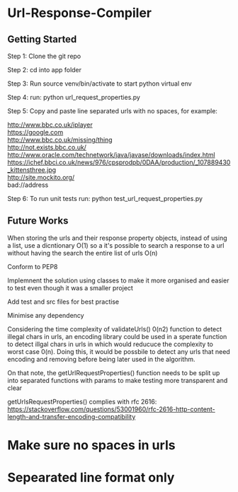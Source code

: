 # Url-Response-Compiler

<h2>Getting Started</h2>

Step 1: Clone the git repo<br /> 

Step 2: cd into app folder<br />

Step 3: Run source venv/bin/activate to start python virtual env<br />

Step 4: run: python url_request_properties.py<br />

Step 5:	Copy and paste line separated urls with no spaces, for example:<br />
	
http://www.bbc.co.uk/iplayer<br />
https://google.com<br />
http://www.bbc.co.uk/missing/thing<br />
http://not.exists.bbc.co.uk/<br />
http://www.oracle.com/technetwork/java/javase/downloads/index.html<br />
https://ichef.bbci.co.uk/news/976/cpsprodpb/0DAA/production/_107889430_kittensthree.jpg<br />
http://site.mockito.org/<br />
bad://address
	
Step 6: To run unit tests run: python test_url_request_properties.py


<h2>Future Works</h2>
When storing the urls and their response property objects, instead of using a list, use a dicntionary O(1) so a it's possible to search a response to a url without having the search the entire list of urls O(n)

Conform to PEP8

Implemnent the solution using classes to make it more organised and easier to test even though it was a smaller project

Add test and src files for best practise

Minimise any dependency

Considering the time complexity of validateUrls() 0(n2) function to detect illegal chars in urls, an encoding library could be used in a sperate function to detect illgal chars in urls in which would reducuce the complexity to worst case 0(n). Doing this, it would be possbile to detect any urls that need encoding and removing before being later used in the algorithm.

On that note, the getUrlRequestProperties() function needs to be split up into separated functions with params to make testing more transparent and clear 

getUrlsRequestProperties() complies with rfc 2616: https://stackoverflow.com/questions/53001960/rfc-2616-http-content-length-and-transfer-encoding-compatibility

# Make sure no spaces in urls
# Sepearated line format only 



